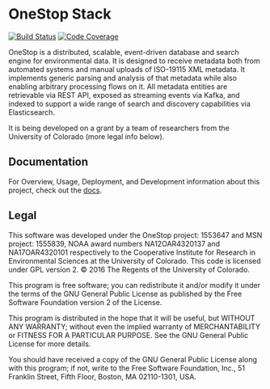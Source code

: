 # OneStop Stack

[![Build Status](https://circleci.com/gh/cedardevs/onestop.svg?style=svg)](https://circleci.com/gh/cedardevs/onestop)
[![Code Coverage](https://codecov.io/gh/cedardevs/onestop/branch/master/graph/badge.svg)](https://codecov.io/gh/cedardevs/onestop)

OneStop is a distributed, scalable, event-driven database and search engine for environmental data. 
It is designed to receive metadata both from automated systems and manual uploads of ISO-19115 XML metadata.
It implements generic parsing and analysis of that metadata while also enabling arbitrary processing flows 
on it. All metadata entities are retrievable via REST API, exposed as streaming events via Kafka, and
indexed to support a wide range of search and discovery capabilities via Elasticsearch.

It is being developed on a grant by a team of researchers from the University of Colorado (more legal info below).

## Documentation

For Overview, Usage, Deployment, and Development information about this project, check out the [docs](/docs).

## Legal

This software was developed under the OneStop project: 1553647 and MSN project: 1555839,
NOAA award numbers NA12OAR4320137 and NA17OAR4320101 respectively to the Cooperative Institute 
for Research in Environmental Sciences at the University of Colorado.
This code is licensed under GPL version 2.
© 2016 The Regents of the University of Colorado.

This program is free software; you can redistribute it and/or
modify it under the terms of the GNU General Public License
as published by the Free Software Foundation version 2
of the License.

This program is distributed in the hope that it will be useful,
but WITHOUT ANY WARRANTY; without even the implied warranty of
MERCHANTABILITY or FITNESS FOR A PARTICULAR PURPOSE.  See the
GNU General Public License for more details.

You should have received a copy of the GNU General Public License
along with this program; if not, write to the Free Software
Foundation, Inc., 51 Franklin Street, Fifth Floor, Boston, MA  02110-1301, USA.
